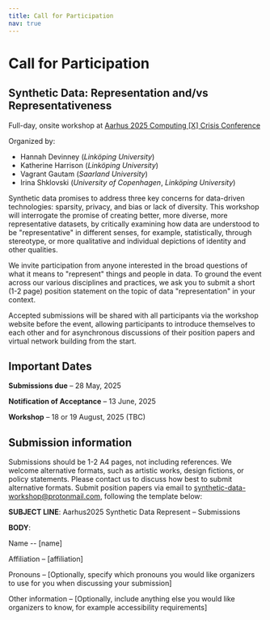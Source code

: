 ```yaml
---
title: Call for Participation
nav: true
---
```


# Call for Participation
## Synthetic Data: Representation and/vs Representativeness

Full-day, onsite workshop at [Aarhus 2025 Computing [X] Crisis Conference](https://synthetic-data-workshop.github.io/)

Organized by:
- Hannah Devinney (_Linköping University_)
- Katherine Harrison (_Linköping University_)
- Vagrant Gautam (_Saarland University_)
- Irina Shklovski (_University of Copenhagen_, _Linköping University_)

Synthetic data promises to address three key concerns for data-driven technologies: sparsity, privacy, and bias or lack of diversity.
This workshop will interrogate the promise of creating better, more diverse, more representative datasets, by critically examining how data are understood to be "representative" in different senses, for example, statistically, through stereotype, or more qualitative and individual depictions of identity and other qualities.

We invite participation from anyone interested in the broad questions of what it means to "represent" things and people in data.
To ground the event across our various disciplines and practices, we ask you to submit a short (1-2 page) position statement on the topic of data "representation" in your context.

Accepted submissions will be shared with all participants via the workshop website before the event, allowing participants to introduce themselves to each other and for asynchronous discussions of their position papers and virtual network building from the start.

## Important Dates

**Submissions due** – 28 May, 2025

**Notification of Acceptance** – 13 June, 2025

**Workshop** – 18 or 19 August, 2025 (TBC)

## Submission information

Submissions should be 1-2 A4 pages, not including references.
We welcome alternative formats, such as artistic works, design fictions, or policy statements.
Please contact us to discuss how best to submit alternative formats.
Submit position papers via email to [synthetic-data-workshop@protonmail.com](mailto:synthetic-data-workshop@protonmail.com), following the template below:

**SUBJECT LINE**: Aarhus2025 Synthetic Data Represent – Submissions

**BODY**:

Name -- [name]

Affiliation – [affiliation]

Pronouns – [Optionally, specify which pronouns you would like organizers to use for you when discussing your submission]

Other information – [Optionally, include anything else you would like organizers to know, for example accessibility requirements]
